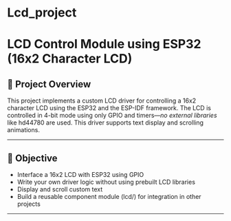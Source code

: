 # Lcd_project
# LCD Control Module using ESP32 (16x2 Character LCD)

## 📘 Project Overview

This project implements a custom LCD driver for controlling a 16x2 character LCD using the ESP32 and the ESP-IDF framework. The LCD is controlled in 4-bit mode using only GPIO and timers—*no external libraries* like hd44780 are used. This driver supports text display and scrolling animations.

---

## 🎯 Objective

- Interface a 16x2 LCD with ESP32 using GPIO
- Write your own driver logic without using prebuilt LCD libraries
- Display and scroll custom text
- Build a reusable component module (lcd/) for integration in other projects

---

